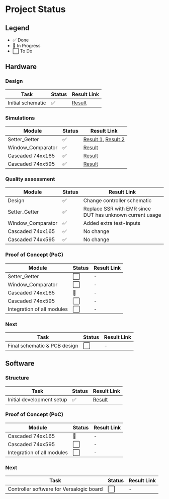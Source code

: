 # Project Status

## Legend
- ✅ Done  
- 🔄 In Progress  
- ⬜ To Do  

## Hardware

### Design
| Task              | Status | Result Link |
|-------------------|--------|-------------|
| Initial schematic | ✅     | [Result](https://github.com/Pynckels/versalogic_board_tester/tree/main/hardware/design) |

### Simulations
| Module            | Status | Result Link |
|-------------------|--------|-------------|
| Setter_Getter     | ✅     | [Result 1](https://github.com/Pynckels/versalogic_board_tester/blob/main/hardware/simulations/Setter_Getter/result/Setter_Getter_Board-to-Controller.png), [Result 2](https://github.com/Pynckels/versalogic_board_tester/blob/main/hardware/simulations/Setter_Getter/result/Setter_Getter_Controller-to-Board.png) |
| Window_Comparator | ✅     | [Result](https://github.com/Pynckels/versalogic_board_tester/blob/main/hardware/simulations/Window_Comparator/result/Window_Comparator.png) |
| Cascaded 74xx165  | ✅     | [Result](https://github.com/Pynckels/versalogic_board_tester/blob/main/hardware/simulations/Cascaded_74xx165/result/tb_cascaded_74xx165.png) |
| Cascaded 74xx595  | ✅     | [Result](https://github.com/Pynckels/versalogic_board_tester/blob/main/hardware/simulations/Cascaded_74xx595/result/tb_cascaded_74xx595.png) |

### Quality assessment
| Module                    | Status | Result Link |
|---------------------------|--------|-------------|
| Design                    | ✅     | Change controller schematic |
| Setter_Getter             | ✅     | Replace SSR with EMR since DUT has unknown current usage |
| Window_Comparator         | ✅     | Added extra test-inputs |
| Cascaded 74xx165          | ✅     | No change |
| Cascaded 74xx595          | ✅     | No change |

### Proof of Concept (PoC)
| Module                    | Status | Result Link |
|---------------------------|--------|-------------|
| Setter_Getter             | ⬜     | - |
| Window_Comparator         | ⬜     | - |
| Cascaded 74xx165          | 🔄     | - |
| Cascaded 74xx595          | ⬜     | - |
| Integration of all modules| ⬜     | - |

### Next
| Task                       | Status | Result Link |
|----------------------------|--------|-------------|
| Final schematic & PCB design | ⬜   | - |

## Software

### Structure
| Task                        | Status | Result Link |
|-----------------------------|--------|-------------|
| Initial development setup   | ✅     | [Result](https://github.com/Pynckels/versalogic_board_tester/tree/main/software/design) |

### Proof of Concept (PoC)
| Module                   | Status | Result Link |
|---------------------------|--------|-------------|
| Cascaded 74xx165          | 🔄     | - |
| Cascaded 74xx595          | ⬜     | - |
| Integration of all modules| ⬜     | - |

### Next
| Task                                  | Status | Result Link |
|---------------------------------------|--------|-------------|
| Controller software for Versalogic board | ⬜   | - |
